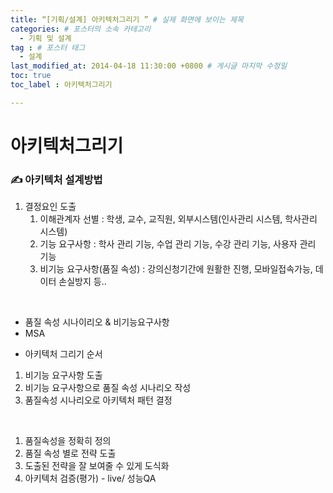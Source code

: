 ```yaml
---
title: “[기획/설계] 아키텍처그리기 ” # 실제 화면에 보이는 제목
categories: # 포스터의 소속 카테고리
  - 기획 및 설계
tag : # 포스터 태그
  - 설계
last_modified_at: 2014-04-18 11:30:00 +0800 # 게시글 마지막 수정일
toc: true
toc_label : 아키텍처그리기

---
```


# 아키텍처그리기



### ✍ 아키텍처 설계방법

1. 결정요인 도출
   1. 이해관계자 선별 : 학생, 교수, 교직원, 외부시스템(인사관리 시스템, 학사관리 시스템)
   2. 기능 요구사항 : 학사 관리 기능, 수업 관리 기능, 수강 관리 기능, 사용자 관리 기능
   3. 비기능 요구사항(품질 속성) : 강의신청기간에 원활한 진행, 모바일접속가능, 데이터 손실방지 등..

<br>

- 품질 속성 시나이리오 & 비기능요구사항
- MSA



* 아키텍처 그리기 순서

1. 비기능 요구사항 도출 
2. 비기능 요구사항으로 품질 속성 시나리오 작성
3. 품질속성 시나리오로 아키텍처 패턴 결정

<br>

1. 품질속성을 정확히 정의
2. 품질 속성 별로 전략 도출
3. 도출된 전략을 잘 보여줄 수 있게 도식화
4. 아키텍처 검증(평가) - live/ 성능QA

<br>

